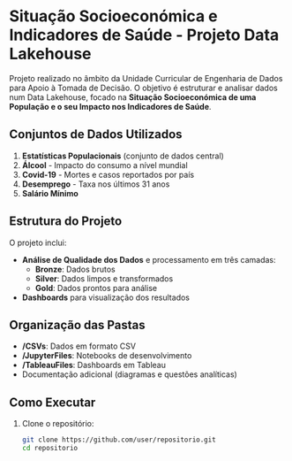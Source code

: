 # Situação Socioeconómica e Indicadores de Saúde - Projeto Data Lakehouse

Projeto realizado no âmbito da Unidade Curricular de Engenharia de Dados para Apoio à Tomada de Decisão. O objetivo é estruturar e analisar dados num Data Lakehouse, focado na **Situação Socioeconómica de uma População e o seu Impacto nos Indicadores de Saúde**.

## Conjuntos de Dados Utilizados

1. **Estatísticas Populacionais** (conjunto de dados central)
2. **Álcool** - Impacto do consumo a nível mundial
3. **Covid-19** - Mortes e casos reportados por país
4. **Desemprego** - Taxa nos últimos 31 anos
5. **Salário Mínimo**

## Estrutura do Projeto

O projeto inclui:

- **Análise de Qualidade dos Dados** e processamento em três camadas:
  - **Bronze**: Dados brutos
  - **Silver**: Dados limpos e transformados
  - **Gold**: Dados prontos para análise
- **Dashboards** para visualização dos resultados

## Organização das Pastas

- **/CSVs**: Dados em formato CSV
- **/JupyterFiles**: Notebooks de desenvolvimento
- **/TableauFiles**: Dashboards em Tableau
- Documentação adicional (diagramas e questões analíticas)

## Como Executar

1. Clone o repositório:
   ```bash
   git clone https://github.com/user/repositorio.git
   cd repositorio
